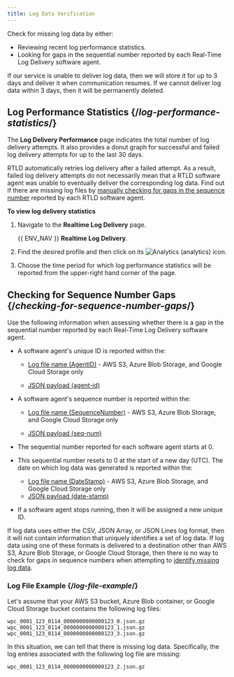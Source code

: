```yaml
---
title: Log Data Verification
---
```


Check for missing log data by either:

-   Reviewing recent log performance statistics.
-   Looking for gaps in the sequential number reported by each Real-Time Log Delivery software agent.

<Callout type="info">

  If our service is unable to deliver log data, then we will store it for up to 3 days and deliver it when communication resumes. If we cannot deliver log data within 3 days, then it will be permanently deleted.

</Callout>

## Log Performance Statistics {/*log-performance-statistics*/}

The **Log Delivery Performance** page indicates the total number of log delivery attempts. It also provides a donut graph for successful and failed log delivery attempts for up to the last 30 days.

<Callout type="info">

  RTLD automatically retries log delivery after a failed attempt. As a result, failed log delivery attempts do not necessarily mean that a RTLD software agent was unable to eventually deliver the corresponding log data. Find out if there are missing log files by [manually checking for gaps in the sequence number](#checking-for-sequence-number-gaps) reported by each RTLD software agent. 

</Callout>

**To view log delivery statistics**

1.  Navigate to the **Realtime Log Delivery** page.

    {{ ENV_NAV }} **Realtime Log Delivery**.

2.  Find the desired profile and then click on its <Image inline src="/images/v7/icons/analytics.png" alt="Analytics" /> (analytics) icon.
3.  Choose the time period for which log performance statistics will be reported from the upper-right hand corner of the page.


<!--
-   Log delivery failures are graphed according to the following categories:
    
     
    
    Category
    
    Description
    
    Bad Certificate
    
    Indicates that the SSL certificate corresponding to the domain where log data is being sent is invalid. Please verify your SSL certificate and then update as needed.
    
    There are online tools (e.g., [SSL Checker](https://www.sslshopper.com/ssl-checker.html)) that analyze your SSL certificate for issues.
    
    Log delivery requires a certificate whose trust anchor is a publicly trusted certificate authority (CA). Additionally, the certificate must include a chain of trust for all intermediate certificate(s) and a leaf certificate.
    
    Connection Time Out
    
    Indicates that the destination server failed to respond in a timely fashion.
    
    Failed Authentication
    
    Indicates that log delivery failed due to an unauthorized request (i.e., 401 Unauthorized or 403 Forbidden).
    
    Failed Connection
    
    Indicates that the destination server was unavailable.
    
    Failed to Deliver
    
    Indicates that log delivery failed for none of the above reasons.
    
-->

## Checking for Sequence Number Gaps {/*checking-for-sequence-number-gaps*/}


Use the following information when assessing whether there is a gap in the sequential number reported by each Real-Time Log Delivery software agent.

-   A software agent's unique ID is reported within the:
    
    -   [Log file name (AgentID)](/guides/logs/rtld/log_file_naming_convention) - AWS S3, Azure Blob Storage, and Google Cloud Storage only
        
    -   [JSON payload (agent-id)](/guides/logs/rtld/log_fields_rtld_cdn#agent-id)

-   A software agent's sequence number is reported within the:
    
    -   [Log file name (SequenceNumber)](/guides/logs/rtld/log_file_naming_convention) - AWS S3, Azure Blob Storage, and Google Cloud Storage only
        
    -   [JSON payload (seq-num)](/guides/logs/rtld/log_fields_rtld_cdn#sequence-number)
-   The sequential number reported for each software agent starts at 0.
-   This sequential number resets to 0 at the start of a new day (UTC). The date on which log data was generated is reported within the:
    
    -   [Log file name (DateStamp)](/guides/logs/rtld/log_file_naming_convention) - AWS S3, Azure Blob Storage, and Google Cloud Storage only
    -   [JSON payload (date-stamp)](/guides/logs/rtld/log_fields_rtld_cdn#datestamp)
-   If a software agent stops running, then it will be assigned a new unique ID.

<Callout type="important">

  If log data uses either the CSV, JSON Array, or JSON Lines log format, then it will not contain information that uniquely identifies a set of log data. If log data using one of these formats is delivered to a destination other than AWS S3, Azure Blob Storage, or Google Cloud Storage, then there is no way to check for gaps in sequence numbers when attempting to [identify missing log data](/guides/logs/rtld/log_data_verification#checking-for-sequence-number-gaps).

</Callout>

### Log File Example {/*log-file-example*/}

Let's assume that your AWS S3 bucket, Azure Blob container, or Google Cloud Storage bucket contains the following log files:

```
wpc_0001_123_0114_0000000000000123_0.json.gz
wpc_0001_123_0114_0000000000000123_1.json.gz
wpc_0001_123_0114_0000000000000123_3.json.gz
```

In this situation, we can tell that there is missing log data. Specifically, the log entries associated with the following log file are missing:

`wpc_0001_123_0114_0000000000000123_2.json.gz`
